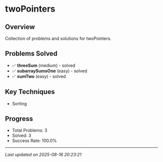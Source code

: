 # twoPointers

## Overview
Collection of problems and solutions for twoPointers.

## Problems Solved
- ✅ **threeSum** (medium) - solved
- ✅ **subarraySumsOne** (easy) - solved
- ✅ **sumTwo** (easy) - solved

## Key Techniques
- Sorting

## Progress
- Total Problems: 3
- Solved: 3
- Success Rate: 100.0%

---
*Last updated on 2025-08-16 20:23:21*
